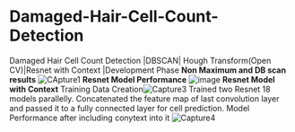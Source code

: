 # Damaged-Hair-Cell-Count-Detection
Damaged Hair Cell Count Detection |DBSCAN| Hough Transform(Open CV)|Resnet with Context |Development Phase 
**Non Maximum and DB scan results**
![CApture1](https://user-images.githubusercontent.com/99614234/191880516-6a9d82d4-303a-4a25-9c0d-d418c8c4e304.PNG)
**Resnet Model Performance**
![image](https://user-images.githubusercontent.com/99614234/191880742-f26d6376-256f-4345-8701-4eaa8a4c69af.png)
**Resnet Model with Context**
Training Data Creation![Capture3](https://user-images.githubusercontent.com/99614234/191881043-e4dbfa9e-d1b3-4676-8521-b3b170ad7228.PNG)
Trained two Resnet 18 models parallelly. Concatenated the feature map of last convolution layer and passed it to a fully connected layer for cell prediction.
Model Performance after including conytext into it
![Capture4](https://user-images.githubusercontent.com/99614234/191881306-28e0e1dc-ea14-4a41-aa69-5330954ab202.PNG)
